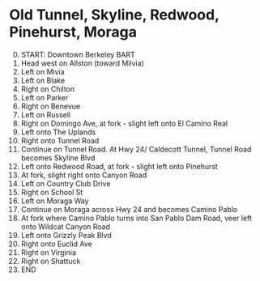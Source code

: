 # Old Tunnel, Skyline, Redwood, Pinehurst, Moraga

0. START: Downtown Berkeley BART
0. Head west on Allston (toward Milvia)
0. Left on Mivia
0. Left on Blake
0. Right on Chilton
0. Left on Parker
0. Right on Benevue
0. Left on Russell
0. Right on Domingo Ave, at fork - slight left onto El Camino Real
0. Left onto The Uplands
0. Right onto Tunnel Road
0. Continue on Tunnel Road. At Hwy 24/ Caldecott Tunnel, Tunnel Road becomes Skyline Blvd
0. Left onto Redwood Road, at fork - slight left onto Pinehurst
0. At fork, slight right onto Canyon Road
0. Left on Country Club Drive
0. Right on School St
0. Left on Moraga Way
0. Continue on Moraga across Hwy 24 and becomes Camino Pablo
0. At fork where Camino Pablo turns into San Pablo Dam Road, veer left onto Wildcat Canyon Road
0. Left onto Grizzly Peak Blvd
0. Right onto Euclid Ave
0. Right on Virginia
0. Right on Shattuck
0. END

